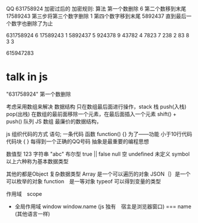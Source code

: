 QQ 631758924 加密过后的
加密规则: 算法
第一个数删除    6
第二个数移到末尾    17589243
第三步将第三个数字删除  1
第四个数字移到末尾  5892437
直到最后一个数字也删除了为止

631758924   6
17589243    1
5892437     5
924378      9
43782       4
7823        7
238         2
83          8
3           3

615947283

# talk in js
"631758924" 第一个数删除

考虑采用数组来解决 数据结构
只在数组最后面进行操作，stack 栈 push(入栈) pop(出栈)
在数组的最前面移除一个元素，在最后面插入一个元素 shift() + push() 队列
JS 数组 最廉价的数据结构，

js 组织代码的方式
语句; 一条代码
函数    function() {} 为了——功能 小于10行代码
代码块 { }  每得到一个正确的QQ号码
抽象是最重要的编程思想

数值型 123
字符串 "abc"
布尔型 true || false
null 空
undefined 未定义
symbol
以上六种称为基本数据类型

其他的都是Object 复杂数据类型
Array 是一个可以遍历的对象
JSON｛｝是一个可以枚举的对象
function　是一等对象
typeof 可以得到变量的类型


作用域　scope
- 全局作用域 window
window.name (js 独有　宿主是浏览器窗口) === name (其他语言一样)
